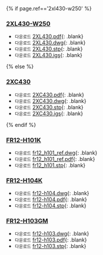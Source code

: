 
{% if page.ref=='2xl430-w250' %}

### [2XL430-W250](#2xl430-w250)
- `다운로드` [2XL430.pdf]{: .blank}
- `다운로드` [2XL430.dwg]{: .blank}
- `다운로드` [2XL430.stp]{: .blank}
- `다운로드` [2XL430.igs]{: .blank}

{% else %}

### [2XC430](#2xc430)
- `다운로드` [2XC430.pdf]{: .blank}
- `다운로드` [2XC430.dwg]{: .blank}
- `다운로드` [2XC430.stp]{: .blank}
- `다운로드` [2XC430.igs]{: .blank}

{% endif %}

### [FR12-H101K](#fr12-h101k)
- `다운로드` [fr12_h101_ref.dwg]{: .blank}
- `다운로드` [fr12_h101_ref.pdf]{: .blank}
- `다운로드` [fr12_h101.stp]{: .blank}

### [FR12-H104K](#fr12-h104k)
- `다운로드` [fr12-h104.dwg]{: .blank}
- `다운로드` [fr12-h104.pdf]{: .blank}
- `다운로드` [fr12-h104.stp]{: .blank}

### [FR12-H103GM](#fr12-h103gm)
- `다운로드` [fr12-h103.dwg]{: .blank}
- `다운로드` [fr12-h103.pdf]{: .blank}
- `다운로드` [fr12-h103.stp]{: .blank}

<!-- 2XL 430 -->

[2XL430.pdf]: http://www.robotis.com/service/download.php?no=1743
[2XL430.dwg]: http://www.robotis.com/service/download.php?no=1742
[2XL430.stp]: http://www.robotis.com/service/download.php?no=1744
[2XL430.igs]: https://www.robotis.com/service/download.php?no=1745

<!-- 2XC 430 -->

[2XC430.pdf]: https://www.robotis.com/service/download.php?no=1892
[2XC430.dwg]: https://www.robotis.com/service/download.php?no=1891
[2XC430.stp]: https://www.robotis.com/service/download.php?no=1893
[2XC430.igs]: https://www.robotis.com/service/download.php?no=1894

<!-- Frames -->

[fr12_h101_ref.dwg]: https://www.robotis.com/service/download.php?no=311
[fr12_h101_ref.pdf]: https://www.robotis.com/service/download.php?no=312
[fr12_h101.stp]: https://www.robotis.com/service/download.php?no=313

[fr12-h103.dwg]: https://www.robotis.com/service/download.php?no=643
[fr12-h103.pdf]: https://www.robotis.com/service/download.php?no=644
[fr12-h103.stp]: https://www.robotis.com/service/download.php?no=645

[fr12-h104.dwg]: https://www.robotis.com/service/download.php?no=646
[fr12-h104.pdf]: https://www.robotis.com/service/download.php?no=647
[fr12-h104.stp]: https://www.robotis.com/service/download.php?no=648
